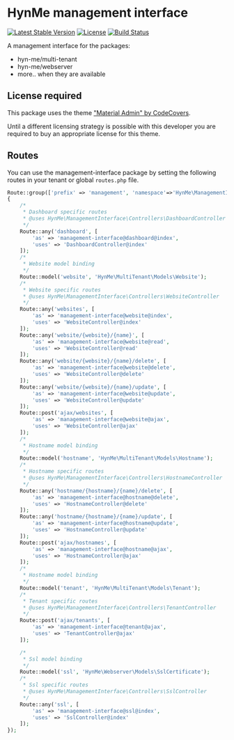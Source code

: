 # HynMe management interface
[![Latest Stable Version](https://poser.pugx.org/hyn-me/management-interface/v/stable)](https://packagist.org/packages/hyn-me/management-interface)
[![License](https://poser.pugx.org/hyn-me/management-interface/license)](https://packagist.org/packages/hyn-me/management-interface)
[![Build Status](https://travis-ci.org/hyn-me/management-interface.svg)](https://travis-ci.org/hyn-me/management-interface)

A management interface for the packages:
- hyn-me/multi-tenant
- hyn-me/webserver
- more.. when they are available

## License required

This package uses the theme ["Material Admin" by CodeCovers](http://themeforest.net/item/material-admin-bootstrap-admin-html5-app/10646222).

Until a different licensing strategy is possible with this developer you are required to buy an appropriate license for this theme.

## Routes

You can use the management-interface package by setting the following routes in your tenant or global `routes.php` file.  

```php
Route::group(['prefix' => 'management', 'namespace'=>'HynMe\ManagementInterface\Controllers'], function()
{
    /*
     * Dashboard specific routes
     * @uses HynMe\ManagementInterface\Controllers\DashboardController
     */
    Route::any('dashboard', [
        'as' => 'management-interface@dashboard@index',
        'uses' => 'DashboardController@index'
    ]);
    /*
     * Website model binding
     */
    Route::model('website', 'HynMe\MultiTenant\Models\Website');
    /*
     * Website specific routes
     * @uses HynMe\ManagementInterface\Controllers\WebsiteController
     */
    Route::any('websites', [
        'as' => 'management-interface@website@index',
        'uses' => 'WebsiteController@index'
    ]);
    Route::any('website/{website}/{name}', [
        'as' => 'management-interface@website@read',
        'uses' => 'WebsiteController@read'
    ]);
    Route::any('website/{website}/{name}/delete', [
        'as' => 'management-interface@website@delete',
        'uses' => 'WebsiteController@delete'
    ]);
    Route::any('website/{website}/{name}/update', [
        'as' => 'management-interface@website@update',
        'uses' => 'WebsiteController@update'
    ]);
    Route::post('ajax/websites', [
        'as' => 'management-interface@website@ajax',
        'uses' => 'WebsiteController@ajax'
    ]);
    /*
     * Hostname model binding
     */
    Route::model('hostname', 'HynMe\MultiTenant\Models\Hostname');
    /*
     * Hostname specific routes
     * @uses HynMe\ManagementInterface\Controllers\HostnameController
     */
    Route::any('hostname/{hostname}/{name}/delete', [
        'as' => 'management-interface@hostname@delete',
        'uses' => 'HostnameController@delete'
    ]);
    Route::any('hostname/{hostname}/{name}/update', [
        'as' => 'management-interface@hostname@update',
        'uses' => 'HostnameController@update'
    ]);
    Route::post('ajax/hostnames', [
        'as' => 'management-interface@hostname@ajax',
        'uses' => 'HostnameController@ajax'
    ]);
    /*
     * Hostname model binding
     */
    Route::model('tenant', 'HynMe\MultiTenant\Models\Tenant');
    /*
     * Tenant specific routes
     * @uses HynMe\ManagementInterface\Controllers\TenantController
     */
    Route::post('ajax/tenants', [
        'as' => 'management-interface@tenant@ajax',
        'uses' => 'TenantController@ajax'
    ]);

    /*
     * Ssl model binding
     */
    Route::model('ssl', 'HynMe\Webserver\Models\SslCertificate');
    /*
     * Ssl specific routes
     * @uses HynMe\ManagementInterface\Controllers\SslController
     */
    Route::any('ssl', [
        'as' => 'management-interface@ssl@index',
        'uses' => 'SslController@index'
    ]);
});
```